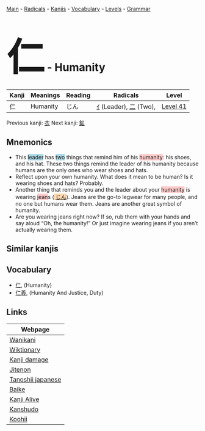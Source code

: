 <style> bigfont {font-size: 100px}</style>
[Main](../README.md) -
[Radicals](../radicals.md) -
[Kanjis](../kanjis.md) -
[Vocabulary](../vocabulary.md) -
[Levels](../levels.md) -
[Grammar](../grammar.md)
# <bigfont> 仁</bigfont> - Humanity 

| Kanji | Meanings | Reading | Radicals | Level |
| --- | --- | --- | --- | --- |
| 仁 | Humanity | じん | [ｲ](../radicals/ｲ.md) (Leader), [二](../radicals/二.md) (Two),  | [Level 41](../levels/wk_level41.md) |

Previous kanji: [衣](衣.md) Next kanji: [鉱](鉱.md) 

## Mnemonics
 * This <span style="background-color:#ADD8E6"> leader</span> has <span style="background-color:#ADD8E6"> two</span> things that remind him of his <span style="background-color:#ffcccb"> humanity</span>: his shoes, and his hat. These two things remind the leader of his humanity because humans are the only ones who wear shoes and hats.
* Reflect upon your own humanity. What does it mean to be human? Is it wearing shoes and hats? Probably.
* Another thing that reminds you and the leader about your <span style="background-color:#ffcccb"> humanity</span> is wearing <span style="background-color:#ffcccb"> jean</span>s (<span style="background-color:#fed8b1"> [じん](https://jisho.org/search/じん)</span>). Jeans are the go-to legwear for many people, and no one but humans wear them. Jeans are another great symbol of humanity.
* Are you wearing jeans right now? If so, rub them with your hands and say aloud “Oh, the humanity!” Or just imagine wearing jeans if you aren’t actually wearing them.


## Similar kanjis
 


## Vocabulary
 * [仁](../vocabulary/仁.md), (Humanity)
* [仁義](../vocabulary/仁.md), (Humanity And Justice, Duty)



## Links 

| Webpage |
| --- |
| [Wanikani          ](https://www.wanikani.com/kanji/仁) |
| [Wiktionary        ](https://en.wiktionary.org/wiki/仁) |
| [Kanji damage      ](http://www.kanjidamage.com/kanji/search?utf8=✓&q=仁) |
| [Jitenon           ](https://jitenon.com/kanji/仁) |
| [Tanoshii japanese ](https://www.tanoshiijapanese.com/dictionary/kanji.cfm?k=仁) |
| [Baike             ](https://baike.baidu.com/item/仁) |
| [Kanji Alive       ](https://app.kanjialive.com/仁) |
| [Kanshudo          ](https://www.kanshudo.com/searchmn?q=仁) |
| [Koohii            ](https://kanji.koohii.com/study/kanji/仁) |
